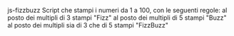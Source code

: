 js-fizzbuzz
Script che stampi i numeri da 1 a 100, con le seguenti regole:
al posto dei multipli di 3 stampi "Fizz"
al posto dei multipli di 5 stampi "Buzz"
al posto dei multipli sia di 3 che di 5 stampi "FizzBuzz"
